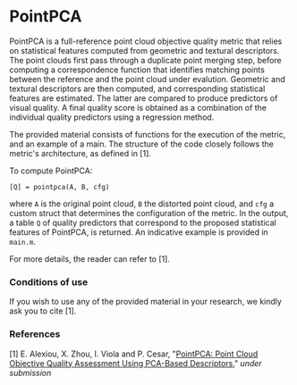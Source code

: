 
# PointPCA

PointPCA is a full-reference point cloud objective quality metric that relies on statistical features computed from geometric and textural descriptors. The point clouds first pass through a duplicate point merging step, before computing a correspondence function that identifies matching points between the reference and the point cloud under evalution. Geometric and textural descriptors are then computed, and corresponding statistical features are estimated. The latter are compared to produce predictors of visual quality. A final quality score is obtained as a combination of the individual quality predictors using a regression method.

The provided material consists of functions for the execution of the metric, and an example of a main. The structure of the code closely follows the metric's architecture, as defined in [1].

To compute PointPCA:

  `[Q] = pointpca(A, B, cfg)`

where `A` is the original point cloud, `B` the distorted point cloud, and `cfg` a custom struct that determines the configuration of the metric. In the output, a table `Q` of quality predictors that correspond to the proposed statistical features of PointPCA, is returned. An indicative example is provided in `main.m`.

For more details, the reader can refer to [1].


### Conditions of use

If you wish to use any of the provided material in your research, we kindly ask you to cite [1].


### References

[1] E. Alexiou, X. Zhou, I. Viola and P. Cesar, "[PointPCA: Point Cloud Objective Quality Assessment Using PCA-Based Descriptors](https://arxiv.org/abs/2111.12663)," *under submission*
